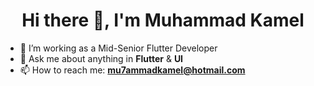 <h1 align="center">Hi there 👋, I'm Muhammad Kamel</h1>

- 🔭 I’m working as a Mid-Senior Flutter Developer
- 💬 Ask me about anything in **Flutter** & **UI**
- 📫 How to reach me: **mu7ammadkamel@hotmail.com**
